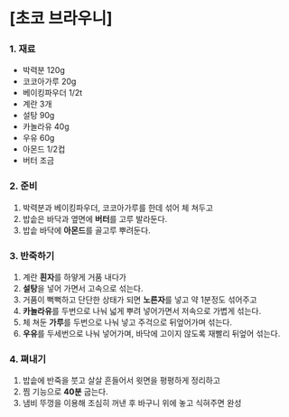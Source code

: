 # [초코 브라우니] # 

### 1. 재료 ###
- 박력분 120g
- 코코아가루 20g
- 베이킹파우더 1/2t
- 계란 3개
- 설탕 90g
- 카놀라유 40g
- 우유 60g
- 아몬드 1/2컵
- 버터 조금

### 2. 준비 ###
1. 박력분과 베이킹파우더, 코코아가루를 한데 섞어 체 쳐두고
2. 밥솥은 바닥과 옆면에 **버터**를 고루 발라둔다.
3. 밥솥 바닥에 **아몬드**를 골고루 뿌려둔다.

### 3. 반죽하기 ###
1. 계란 **흰자**를 하얗게 거품 내다가 
2. **설탕**을 넣어 가면서 고속으로 섞는다.
3. 거품이 뻑뻑하고 단단한 상태가 되면 **노른자**를 넣고 약 1분정도 섞어주고
4. **카놀라유**를 두번으로 나눠 넓게 뿌려 넣어가면서 저속으로 가볍게 섞는다.
5. 체 쳐둔 **가루**를 두번으로 나눠 넣고 주걱으로 뒤엎어가며 섞는다.
6. **우유**를 두세번으로 나눠 넣어가며, 바닥에 고이지 않도록 재빨리 뒤엎어 섞는다.

### 4. 쪄내기 ###
1. 밥솥에 반죽을 붓고 살살 흔들어서 윗면을 평평하게 정리하고
2. 찜 기능으로 **40분** 굽는다.
3. 냄비 뚜껑을 이용해 조심히 꺼낸 후 바구니 위에 놓고 식혀주면 완성


